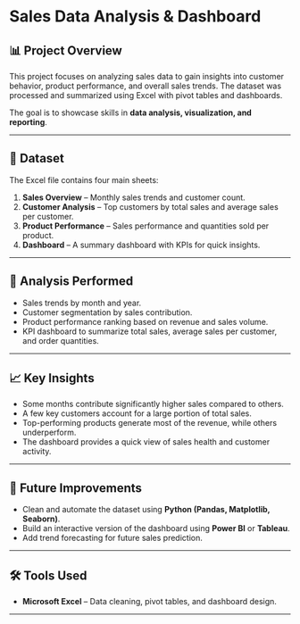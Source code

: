# Sales Data Analysis & Dashboard

## 📊 Project Overview

This project focuses on analyzing sales data to gain insights into customer behavior, product performance, and overall sales trends. The dataset was processed and summarized using Excel with pivot tables and dashboards.

The goal is to showcase skills in **data analysis, visualization, and reporting**.

---

## 📂 Dataset

The Excel file contains four main sheets:

1. **Sales Overview** – Monthly sales trends and customer count.
2. **Customer Analysis** – Top customers by total sales and average sales per customer.
3. **Product Performance** – Sales performance and quantities sold per product.
4. **Dashboard** – A summary dashboard with KPIs for quick insights.

---

## 🔎 Analysis Performed

* Sales trends by month and year.
* Customer segmentation by sales contribution.
* Product performance ranking based on revenue and sales volume.
* KPI dashboard to summarize total sales, average sales per customer, and order quantities.

---

## 📈 Key Insights

* Some months contribute significantly higher sales compared to others.
* A few key customers account for a large portion of total sales.
* Top-performing products generate most of the revenue, while others underperform.
* The dashboard provides a quick view of sales health and customer activity.

---

## 🚀 Future Improvements

* Clean and automate the dataset using **Python (Pandas, Matplotlib, Seaborn)**.
* Build an interactive version of the dashboard using **Power BI** or **Tableau**.
* Add trend forecasting for future sales prediction.

---

## 🛠️ Tools Used

* **Microsoft Excel** – Data cleaning, pivot tables, and dashboard design.

---

